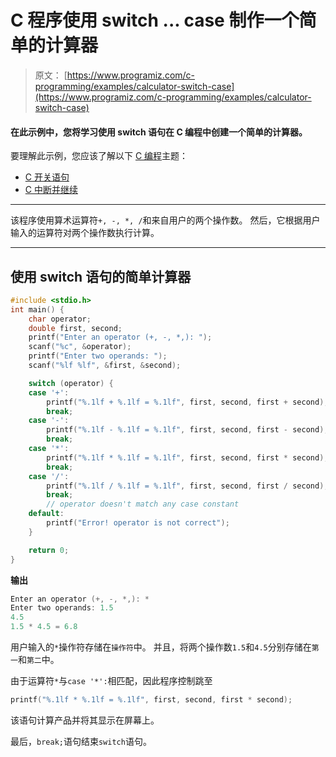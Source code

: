 # C 程序使用 switch ... case 制作一个简单的计算器

> 原文： [https://www.programiz.com/c-programming/examples/calculator-switch-case](https://www.programiz.com/c-programming/examples/calculator-switch-case)

#### 在此示例中，您将学习使用 switch 语句在 C 编程中创建一个简单的计算器。

要理解此示例，您应该了解以下 [C 编程](/c-programming "C tutorial")主题：

*   [C 开关语句](/c-programming/c-switch-case-statement)
*   [C 中断并继续](/c-programming/c-break-continue-statement)

* * *

该程序使用算术运算符`+, -, *, /`和来自用户的两个操作数。 然后，它根据用户输入的运算符对两个操作数执行计算。

* * *

## 使用 switch 语句的简单计算器

```c
#include <stdio.h>
int main() {
    char operator;
    double first, second;
    printf("Enter an operator (+, -, *,): ");
    scanf("%c", &operator);
    printf("Enter two operands: ");
    scanf("%lf %lf", &first, &second);

    switch (operator) {
    case '+':
        printf("%.1lf + %.1lf = %.1lf", first, second, first + second);
        break;
    case '-':
        printf("%.1lf - %.1lf = %.1lf", first, second, first - second);
        break;
    case '*':
        printf("%.1lf * %.1lf = %.1lf", first, second, first * second);
        break;
    case '/':
        printf("%.1lf / %.1lf = %.1lf", first, second, first / second);
        break;
        // operator doesn't match any case constant
    default:
        printf("Error! operator is not correct");
    }

    return 0;
} 
```

**输出**

```c
Enter an operator (+, -, *,): *
Enter two operands: 1.5
4.5
1.5 * 4.5 = 6.8 
```

用户输入的`*`操作符存储在`操作符`中。 并且，将两个操作数`1.5`和`4.5`分别存储在`第一`和`第二`中。

由于运算符`*`与`case '*':`相匹配，因此程序控制跳至

```c
printf("%.1lf * %.1lf = %.1lf", first, second, first * second); 
```

该语句计算产品并将其显示在屏幕上。

最后，`break;`语句结束`switch`语句。